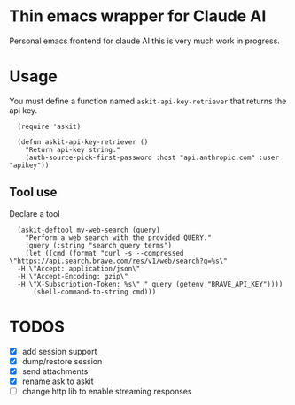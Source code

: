 # Thin emacs wrapper for Claude AI

Personal emacs frontend for claude AI this is very much work in progress.

# Usage
  You must define a function named `askit-api-key-retriever` that returns the api key.

```elisp
  (require 'askit)

  (defun askit-api-key-retriever ()
    "Return api-key string."
    (auth-source-pick-first-password :host "api.anthropic.com" :user "apikey"))

```

## Tool use
Declare a tool

```elisp
  (askit-deftool my-web-search (query)
    "Perform a web search with the provided QUERY."
    :query (:string "search query terms")
    (let ((cmd (format "curl -s --compressed \"https://api.search.brave.com/res/v1/web/search?q=%s\"
  -H \"Accept: application/json\"
  -H \"Accept-Encoding: gzip\"
  -H \"X-Subscription-Token: %s\" " query (getenv "BRAVE_API_KEY"))))
      (shell-command-to-string cmd)))
```

# TODOS
- [X] add session support
- [X] dump/restore session
- [X] send attachments
- [X] rename ask to askit
- [ ] change http lib to enable streaming responses
